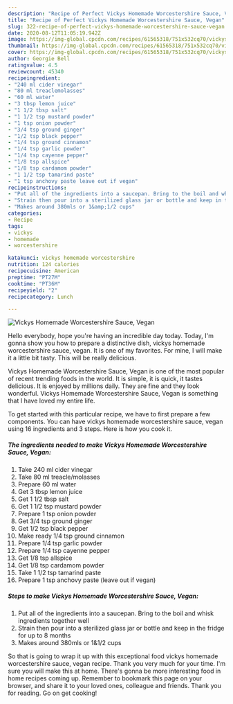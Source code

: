 ```yaml
---
description: "Recipe of Perfect Vickys Homemade Worcestershire Sauce, Vegan"
title: "Recipe of Perfect Vickys Homemade Worcestershire Sauce, Vegan"
slug: 322-recipe-of-perfect-vickys-homemade-worcestershire-sauce-vegan
date: 2020-08-12T11:05:19.942Z
image: https://img-global.cpcdn.com/recipes/61565318/751x532cq70/vickys-homemade-worcestershire-sauce-vegan-recipe-main-photo.jpg
thumbnail: https://img-global.cpcdn.com/recipes/61565318/751x532cq70/vickys-homemade-worcestershire-sauce-vegan-recipe-main-photo.jpg
cover: https://img-global.cpcdn.com/recipes/61565318/751x532cq70/vickys-homemade-worcestershire-sauce-vegan-recipe-main-photo.jpg
author: Georgie Bell
ratingvalue: 4.5
reviewcount: 45340
recipeingredient:
- "240 ml cider vinegar"
- "80 ml treaclemolasses"
- "60 ml water"
- "3 tbsp lemon juice"
- "1 1/2 tbsp salt"
- "1 1/2 tsp mustard powder"
- "1 tsp onion powder"
- "3/4 tsp ground ginger"
- "1/2 tsp black pepper"
- "1/4 tsp ground cinnamon"
- "1/4 tsp garlic powder"
- "1/4 tsp cayenne pepper"
- "1/8 tsp allspice"
- "1/8 tsp cardamom powder"
- "1 1/2 tsp tamarind paste"
- "1 tsp anchovy paste leave out if vegan"
recipeinstructions:
- "Put all of the ingredients into a saucepan. Bring to the boil and whisk ingredients together well"
- "Strain then pour into a sterilized glass jar or bottle and keep in the fridge for up to 8 months"
- "Makes around 380mls or 1&amp;1/2 cups"
categories:
- Recipe
tags:
- vickys
- homemade
- worcestershire

katakunci: vickys homemade worcestershire 
nutrition: 124 calories
recipecuisine: American
preptime: "PT27M"
cooktime: "PT36M"
recipeyield: "2"
recipecategory: Lunch

---
```



![Vickys Homemade Worcestershire Sauce, Vegan](https://img-global.cpcdn.com/recipes/61565318/751x532cq70/vickys-homemade-worcestershire-sauce-vegan-recipe-main-photo.jpg)

Hello everybody, hope you're having an incredible day today. Today, I'm gonna show you how to prepare a distinctive dish, vickys homemade worcestershire sauce, vegan. It is one of my favorites. For mine, I will make it a little bit tasty. This will be really delicious.



Vickys Homemade Worcestershire Sauce, Vegan is one of the most popular of recent trending foods in the world. It is simple, it is quick, it tastes delicious. It is enjoyed by millions daily. They are fine and they look wonderful. Vickys Homemade Worcestershire Sauce, Vegan is something that I have loved my entire life.


To get started with this particular recipe, we have to first prepare a few components. You can have vickys homemade worcestershire sauce, vegan using 16 ingredients and 3 steps. Here is how you cook it.

<!--inarticleads1-->

##### The ingredients needed to make Vickys Homemade Worcestershire Sauce, Vegan:

1. Take 240 ml cider vinegar
1. Take 80 ml treacle/molasses
1. Prepare 60 ml water
1. Get 3 tbsp lemon juice
1. Get 1 1/2 tbsp salt
1. Get 1 1/2 tsp mustard powder
1. Prepare 1 tsp onion powder
1. Get 3/4 tsp ground ginger
1. Get 1/2 tsp black pepper
1. Make ready 1/4 tsp ground cinnamon
1. Prepare 1/4 tsp garlic powder
1. Prepare 1/4 tsp cayenne pepper
1. Get 1/8 tsp allspice
1. Get 1/8 tsp cardamom powder
1. Take 1 1/2 tsp tamarind paste
1. Prepare 1 tsp anchovy paste (leave out if vegan)




<!--inarticleads2-->

##### Steps to make Vickys Homemade Worcestershire Sauce, Vegan:

1. Put all of the ingredients into a saucepan. Bring to the boil and whisk ingredients together well
1. Strain then pour into a sterilized glass jar or bottle and keep in the fridge for up to 8 months
1. Makes around 380mls or 1&amp;1/2 cups




So that is going to wrap it up with this exceptional food vickys homemade worcestershire sauce, vegan recipe. Thank you very much for your time. I'm sure you will make this at home. There's gonna be more interesting food in home recipes coming up. Remember to bookmark this page on your browser, and share it to your loved ones, colleague and friends. Thank you for reading. Go on get cooking!
